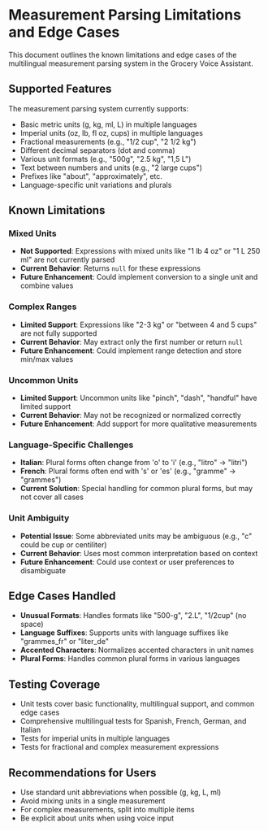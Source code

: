 # Measurement Parsing Limitations and Edge Cases

This document outlines the known limitations and edge cases of the multilingual measurement parsing system in the Grocery Voice Assistant.

## Supported Features

The measurement parsing system currently supports:

- Basic metric units (g, kg, ml, L) in multiple languages
- Imperial units (oz, lb, fl oz, cups) in multiple languages
- Fractional measurements (e.g., "1/2 cup", "2 1/2 kg")
- Different decimal separators (dot and comma)
- Various unit formats (e.g., "500g", "2.5 kg", "1,5 L")
- Text between numbers and units (e.g., "2 large cups")
- Prefixes like "about", "approximately", etc.
- Language-specific unit variations and plurals

## Known Limitations

### Mixed Units

- **Not Supported**: Expressions with mixed units like "1 lb 4 oz" or "1 L 250 ml" are not currently parsed
- **Current Behavior**: Returns `null` for these expressions
- **Future Enhancement**: Could implement conversion to a single unit and combine values

### Complex Ranges

- **Limited Support**: Expressions like "2-3 kg" or "between 4 and 5 cups" are not fully supported
- **Current Behavior**: May extract only the first number or return `null`
- **Future Enhancement**: Could implement range detection and store min/max values

### Uncommon Units

- **Limited Support**: Uncommon units like "pinch", "dash", "handful" have limited support
- **Current Behavior**: May not be recognized or normalized correctly
- **Future Enhancement**: Add support for more qualitative measurements

### Language-Specific Challenges

- **Italian**: Plural forms often change from 'o' to 'i' (e.g., "litro" → "litri")
- **French**: Plural forms often end with 's' or 'es' (e.g., "gramme" → "grammes")
- **Current Solution**: Special handling for common plural forms, but may not cover all cases

### Unit Ambiguity

- **Potential Issue**: Some abbreviated units may be ambiguous (e.g., "c" could be cup or centiliter)
- **Current Behavior**: Uses most common interpretation based on context
- **Future Enhancement**: Could use context or user preferences to disambiguate

## Edge Cases Handled

- **Unusual Formats**: Handles formats like "500-g", "2.L", "1/2cup" (no space)
- **Language Suffixes**: Supports units with language suffixes like "grammes_fr" or "liter_de"
- **Accented Characters**: Normalizes accented characters in unit names
- **Plural Forms**: Handles common plural forms in various languages

## Testing Coverage

- Unit tests cover basic functionality, multilingual support, and common edge cases
- Comprehensive multilingual tests for Spanish, French, German, and Italian
- Tests for imperial units in multiple languages
- Tests for fractional and complex measurement expressions

## Recommendations for Users

- Use standard unit abbreviations when possible (g, kg, L, ml)
- Avoid mixing units in a single measurement
- For complex measurements, split into multiple items
- Be explicit about units when using voice input
